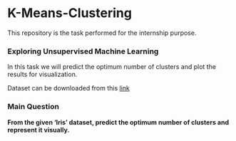 # K-Means-Clustering
This repository is the task performed for the internship purpose.

### Exploring Unsupervised Machine Learning

In this task we will predict the optimum number of clusters and plot the results for visualization.

Dataset can be downloaded from this <a href="https://raw.githubusercontent.com/SoleCodr/K-Means-Clustering/master/Iris.csv">link</a>

### Main Question
<b>From the given ‘Iris’ dataset, predict the optimum number of clusters and represent it visually.</b>
